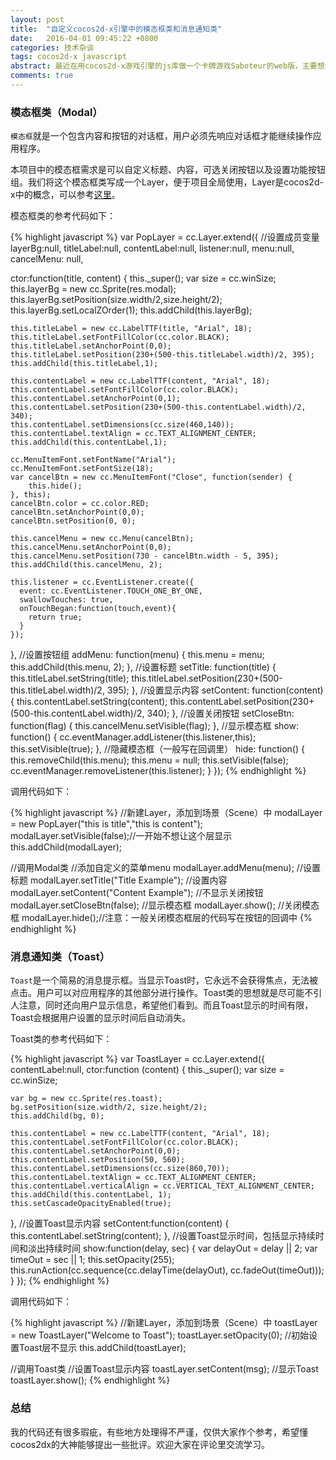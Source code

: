 ```yaml
---
layout: post
title:  "自定义cocos2d-x引擎中的模态框类和消息通知类"
date:   2016-04-01 09:45:22 +0800
categories: 技术杂谈
tags: cocos2d-x javascript
abstract: 最近在用cocos2d-x游戏引擎的js库做一个卡牌游戏Saboteur的web版，主要想涉足一下游戏开发。cocos2d-x引擎提供了很多基础的UI组件，但是在这个项目中需要用到的模态框和消息通知组件没有提供，而这两个组件在项目中用的比较多，我在网上查了一下也没有js版相关实现，最后我自己简单地封装了一下这两个类，记录在这里供大家参考和讨论。
comments: true
---
```

### 模态框类（Modal）

`模态框`就是一个包含内容和按钮的对话框，用户必须先响应对话框才能继续操作应用程序。

本项目中的模态框需求是可以自定义标题、内容，可选关闭按钮以及设置功能按钮组。我们将这个模态框类写成一个Layer，便于项目全局使用，Layer是cocos2d-x中的概念，可以参考[这里](http://www.cocos2d-x.org/wiki/Layer)。

模态框类的参考代码如下：

{% highlight javascript %}
var PopLayer = cc.Layer.extend({
  //设置成员变量
  layerBg:null,
  titleLabel:null,
  contentLabel:null,
  listener:null,
  menu:null,
  cancelMenu: null,

  ctor:function(title, content) {
    this._super();
    var size = cc.winSize;
    this.layerBg = new cc.Sprite(res.modal);
    this.layerBg.setPosition(size.width/2,size.height/2);
    this.layerBg.setLocalZOrder(1);
    this.addChild(this.layerBg);

    this.titleLabel = new cc.LabelTTF(title, "Arial", 18);
    this.titleLabel.setFontFillColor(cc.color.BLACK);
    this.titleLabel.setAnchorPoint(0,0);
    this.titleLabel.setPosition(230+(500-this.titleLabel.width)/2, 395);
    this.addChild(this.titleLabel,1);

    this.contentLabel = new cc.LabelTTF(content, "Arial", 18);
    this.contentLabel.setFontFillColor(cc.color.BLACK);
    this.contentLabel.setAnchorPoint(0,1);
    this.contentLabel.setPosition(230+(500-this.contentLabel.width)/2, 340);
    this.contentLabel.setDimensions(cc.size(460,140));
    this.contentLabel.textAlign = cc.TEXT_ALIGNMENT_CENTER;
    this.addChild(this.contentLabel,1);

    cc.MenuItemFont.setFontName("Arial");
    cc.MenuItemFont.setFontSize(18);
    var cancelBtn = new cc.MenuItemFont("Close", function(sender) {
        this.hide();
    }, this);
    cancelBtn.color = cc.color.RED;
    cancelBtn.setAnchorPoint(0,0);
    cancelBtn.setPosition(0, 0);

    this.cancelMenu = new cc.Menu(cancelBtn);
    this.cancelMenu.setAnchorPoint(0,0);
    this.cancelMenu.setPosition(730 - cancelBtn.width - 5, 395);
    this.addChild(this.cancelMenu, 2);

    this.listener = cc.EventListener.create({
      event: cc.EventListener.TOUCH_ONE_BY_ONE,
      swallowTouches: true,
      onTouchBegan:function(touch,event){
        return true;
      }
    });
  },
  //设置按钮组
  addMenu: function(menu) {
    this.menu = menu;
    this.addChild(this.menu, 2);
  },
  //设置标题
  setTitle: function(title) {
    this.titleLabel.setString(title);
    this.titleLabel.setPosition(230+(500-this.titleLabel.width)/2, 395);
  },
  //设置显示内容
  setContent: function(content) {
    this.contentLabel.setString(content);
    this.contentLabel.setPosition(230+(500-this.contentLabel.width)/2, 340);
  },
  //设置关闭按钮
  setCloseBtn: function(flag) {
    this.cancelMenu.setVisible(flag);
  },
  //显示模态框
  show: function() {
    cc.eventManager.addListener(this.listener,this);
    this.setVisible(true);
  },
  //隐藏模态框（一般写在回调里）
  hide: function() {
    this.removeChild(this.menu);
    this.menu = null;
    this.setVisible(false);
    cc.eventManager.removeListener(this.listener);
  }
});
{% endhighlight %}

调用代码如下：

{% highlight javascript %}
//新建Layer，添加到场景（Scene）中
modalLayer = new PopLayer("this is title","this is content");
modalLayer.setVisible(false);//一开始不想让这个层显示
this.addChild(modalLayer);

//调用Modal类
//添加自定义的菜单menu
modalLayer.addMenu(menu);
//设置标题
modalLayer.setTitle("Title Example");
//设置内容
modalLayer.setContent("Content Example");
//不显示关闭按钮
modalLayer.setCloseBtn(false);
//显示模态框
modalLayer.show();
//关闭模态框
modalLayer.hide();//注意：一般关闭模态框层的代码写在按钮的回调中
{% endhighlight %}

### 消息通知类（Toast）

`Toast`是一个简易的消息提示框。当显示Toast时，它永远不会获得焦点，无法被点击。用户可以对应用程序的其他部分进行操作。Toast类的思想就是尽可能不引人注意，同时还向用户显示信息，希望他们看到。而且Toast显示的时间有限，Toast会根据用户设置的显示时间后自动消失。

Toast类的参考代码如下：

{% highlight javascript %}
var ToastLayer = cc.Layer.extend({
  contentLabel:null,
  ctor:function (content) {
    this._super();
    var size = cc.winSize;

    var bg = new cc.Sprite(res.toast);
    bg.setPosition(size.width/2, size.height/2);
    this.addChild(bg, 0);

    this.contentLabel = new cc.LabelTTF(content, "Arial", 18);
    this.contentLabel.setFontFillColor(cc.color.BLACK);
    this.contentLabel.setAnchorPoint(0,0);
    this.contentLabel.setPosition(50, 560);
    this.contentLabel.setDimensions(cc.size(860,70));
    this.contentLabel.textAlign = cc.TEXT_ALIGNMENT_CENTER;
    this.contentLabel.verticalAlign = cc.VERTICAL_TEXT_ALIGNMENT_CENTER;
    this.addChild(this.contentLabel, 1);
    this.setCascadeOpacityEnabled(true);
  },
  //设置Toast显示内容
  setContent:function(content) {
    this.contentLabel.setString(content);
  },
  //设置Toast显示时间，包括显示持续时间和淡出持续时间
  show:function(delay, sec) {
    var delayOut = delay || 2;
    var timeOut = sec || 1;
    this.setOpacity(255);
    this.runAction(cc.sequence(cc.delayTime(delayOut), cc.fadeOut(timeOut)));
  }
});
{% endhighlight %}

调用代码如下：

{% highlight javascript %}
//新建Layer，添加到场景（Scene）中
toastLayer = new ToastLayer("Welcome to Toast");
toastLayer.setOpacity(0); //初始设置Toast层不显示
this.addChild(toastLayer);

//调用Toast类
//设置Toast显示内容
toastLayer.setContent(msg);
//显示Toast
toastLayer.show();
{% endhighlight %}

### 总结

我的代码还有很多瑕疵，有些地方处理得不严谨，仅供大家作个参考，希望懂cocos2dx的大神能够提出一些批评。欢迎大家在评论里交流学习。